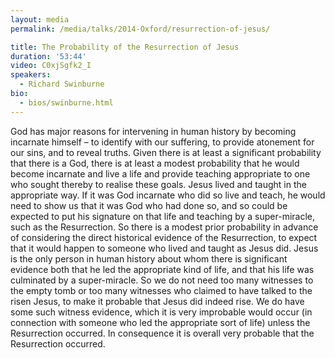 ```yaml
---
layout: media
permalink: /media/talks/2014-Oxford/resurrection-of-jesus/

title: The Probability of the Resurrection of Jesus
duration: '53:44'
video: C0xjSgfk2_I
speakers:
  - Richard Swinburne
bio:
  - bios/swinburne.html
---
```

God has major reasons for intervening in human history by becoming incarnate himself – to identify with our suffering, to provide atonement for our sins, and to reveal truths. Given there is at least a significant probability that there is a God, there is at least a modest probability that he would become incarnate and live a life and provide teaching appropriate to one who sought thereby to realise these goals. Jesus lived and taught in the appropriate way. If it was God incarnate who did so live and teach, he would need to show us that it was God who had done so, and so could be expected to put his signature on that life and teaching by a super-miracle, such as the Resurrection. So there is a modest prior probability in advance of considering the direct historical evidence of the Resurrection, to expect that it would happen to someone who lived and taught as Jesus did. Jesus is the only person in human history about whom there is significant evidence both that he led the appropriate kind of life, and that his life was culminated by a super-miracle. So we do not need too many witnesses to the empty tomb or too many witnesses who claimed to have talked to the risen Jesus, to make it probable that Jesus did indeed rise. We do have some such witness evidence, which it is very improbable would occur (in connection with someone who led the appropriate sort of life) unless the Resurrection occurred. In consequence it is overall very probable that the Resurrection occurred.
